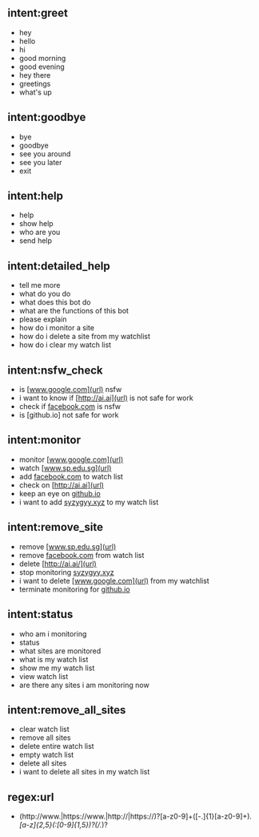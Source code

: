 ## intent:greet
- hey
- hello
- hi
- good morning
- good evening
- hey there
- greetings
- what's up

## intent:goodbye
- bye
- goodbye
- see you around
- see you later
- exit

## intent:help
- help
- show help
- who are you
- send help

## intent:detailed_help
- tell me more
- what do you do
- what does this bot do
- what are the functions of this bot
- please explain
- how do i monitor a site
- how do i delete a site from my watchlist
- how do i clear my watch list

## intent:nsfw_check
- is [www.google.com](url) nsfw
- i want to know if [http://ai.ai](url) is not safe for work
- check if [facebook.com](url) is nsfw
- is [github.io] not safe for work

## intent:monitor
- monitor [www.google.com](url)
- watch [www.sp.edu.sg](url)
- add [facebook.com](url) to watch list
- check on [http://ai.ai](url)
- keep an eye on [github.io](url)
- i want to add [syzygyy.xyz](url) to my watch list 

## intent:remove_site
- remove [www.sp.edu.sg](url)
- remove [facebook.com](url) from watch list
- delete [http://ai.ai/](url)
- stop monitoring [syzygyy.xyz](url)
- i want to delete [www.google.com](url) from my watchlist
- terminate monitoring for [github.io](url)

## intent:status
- who am i monitoring
- status
- what sites are monitored
- what is my watch list
- show me my watch list
- view watch list
- are there any sites i am monitoring now

## intent:remove_all_sites
- clear watch list
- remove all sites
- delete entire watch list
- empty watch list
- delete all sites
- i want to delete all sites in my watch list

## regex:url
- (http:\/\/www\.|https:\/\/www\.|http:\/\/|https:\/\/)?[a-z0-9]+([\-\.]{1}[a-z0-9]+)*\.[a-z]{2,5}(:[0-9]{1,5})?(\/.*)?
